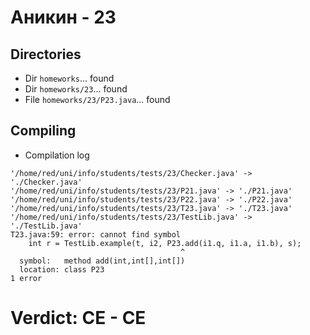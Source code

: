 # Аникин - 23
## Directories
- Dir `homeworks`... found
- Dir `homeworks/23`... found
- File `homeworks/23/P23.java`... found
## Compiling
- Compilation log
```
'/home/red/uni/info/students/tests/23/Checker.java' -> './Checker.java'
'/home/red/uni/info/students/tests/23/P21.java' -> './P21.java'
'/home/red/uni/info/students/tests/23/P22.java' -> './P22.java'
'/home/red/uni/info/students/tests/23/T23.java' -> './T23.java'
'/home/red/uni/info/students/tests/23/TestLib.java' -> './TestLib.java'
T23.java:59: error: cannot find symbol
    int r = TestLib.example(t, i2, P23.add(i1.q, i1.a, i1.b), s);
                                      ^
  symbol:   method add(int,int[],int[])
  location: class P23
1 error

```
# Verdict: **CE** - CE
